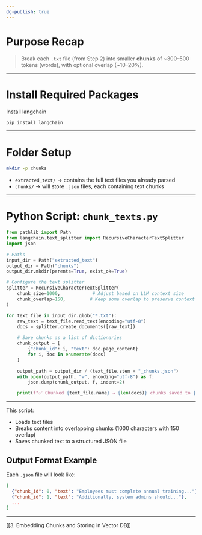 ```yaml
---
dg-publish: true
---
```

# Purpose Recap

> Break each `.txt` file (from Step 2) into smaller **chunks** of ~300–500 tokens (words), with optional overlap (~10–20%).

---
# Install Required Packages

Install langchain

```bash
pip install langchain
```

---

# Folder Setup

```bash
mkdir -p chunks
```

- `extracted_text/` → contains the full text files you already parsed
- `chunks/` → will store `.json` files, each containing text chunks
    

---

#  Python Script: `chunk_texts.py`

```python
from pathlib import Path
from langchain.text_splitter import RecursiveCharacterTextSplitter
import json

# Paths
input_dir = Path("extracted_text")
output_dir = Path("chunks")
output_dir.mkdir(parents=True, exist_ok=True)

# Configure the text splitter
splitter = RecursiveCharacterTextSplitter(
    chunk_size=1000,            # Adjust based on LLM context size
    chunk_overlap=150,         # Keep some overlap to preserve context
)

for text_file in input_dir.glob("*.txt"):
    raw_text = text_file.read_text(encoding="utf-8")
    docs = splitter.create_documents([raw_text])

    # Save chunks as a list of dictionaries
    chunk_output = [
        {"chunk_id": i, "text": doc.page_content}
        for i, doc in enumerate(docs)
    ]

    output_path = output_dir / (text_file.stem + "_chunks.json")
    with open(output_path, "w", encoding="utf-8") as f:
        json.dump(chunk_output, f, indent=2)

    print(f"✅ Chunked {text_file.name} → {len(docs)} chunks saved to {output_path.name}")
```

---
This script:

- Loads text files
- Breaks content into overlapping chunks (1000 characters with 150 overlap)
- Saves chunked text to a structured JSON file

## Output Format Example

Each `.json` file will look like:

```json
[
  {"chunk_id": 0, "text": "Employees must complete annual training..."},
  {"chunk_id": 1, "text": "Additionally, system admins should..."},
  ...
]
```

---



[[3. Embedding Chunks and Storing in Vector DB]]
